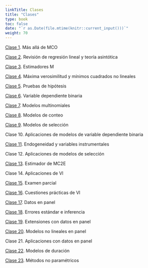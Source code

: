 ```yaml
---
linkTitle: Clases
title: "Clases"
type: book
toc: false
date: "`r as.Date(file.mtime(knitr::current_input()))`"
weight: 70
---
```


[Clase 1](https://ecnii-2021.netlify.app/clases/clase_1.html#1). Más allá de MCO

[Clase 2](https://ecnii-2021.netlify.app/clases/clase_2.html#1). Revisión de regresión lineal y teoría asintótica

[Clase 3](https://ecnii-2021.netlify.app/clases/clase_3.html#1). Estimadores M

[Clase 4](https://ecnii-2021.netlify.app/clases/clase_4.html#1). Máxima verosimilitud y mínimos cuadrados no lineales

[Clase 5](https://ecnii-2021.netlify.app/clases/clase_5.html#1). Pruebas de hipótesis

[Clase 6](https://ecnii-2021.netlify.app/clases/clase_6.html#1). Variable dependiente binaria

[Clase 7](https://ecnii-2021.netlify.app/clases/clase_7.html#1). Modelos multinomiales

[Clase 8](https://ecnii-2021.netlify.app/clases/clase_8.html#1). Modelos de conteo

[Clase 9](https://ecnii-2021.netlify.app/clases/clase_9.html#1). Modelos de selección

Clase 10. Aplicaciones de modelos de variable dependiente binaria

[Clase 11](https://ecnii-2021.netlify.app/clases/clase_11.html#1). Endogeneidad y variables instrumentales

Clase 12. Aplicaciones de modelos de selección

[Clase 13](https://ecnii-2021.netlify.app/clases/clase_13.html#1). Estimador de MC2E

Clase 14. Aplicaciones de VI

[Clase 15](https://ecnii-2021.netlify.app/examenes/examen_parcial/). Examen parcial

[Clase 16](https://ecnii-2021.netlify.app/clases/clase_16.html#1). Cuestiones prácticas de VI

[Clase 17](https://ecnii-2021.netlify.app/clases/clase_17.html#1). Datos en panel

[Clase 18](https://ecnii-2021.netlify.app/clases/clase_18.html#1). Errores estándar e inferencia

[Clase 19](https://ecnii-2021.netlify.app/clases/clase_19.html#1). Extensiones con datos en panel

[Clase 20](https://ecnii-2021.netlify.app/clases/clase_20.html#1). Modelos no lineales en panel

Clase 21. Aplicaciones con datos en panel

[Clase 22](https://ecnii-2021.netlify.app/clases/clase_22.html#1). Modelos de duración

[Clase 23](https://ecnii-2021.netlify.app/clases/clase_23.html#1). Métodos no paramétricos